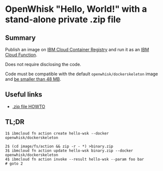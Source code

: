 # OpenWhisk "Hello, World!" with a stand-alone private .zip file

## Summary
Publish an image on [IBM Cloud Container Registry](https://console.bluemix.net/containers-kubernetes/registry/private) and run it as an [IBM Cloud Function](https://console.bluemix.net/openwhisk).

Does not require disclosing the code.

Code must be compatible with the default `openwhisk/dockerskeleton` image and [be smaller than 48 MB](https://console.bluemix.net/docs/openwhisk/openwhisk_reference.html#openwhisk_syslimits_codesize).

## Useful links
* [.zip file HOWTO](https://www.ibm.com/blogs/bluemix/2017/01/docker-bluemix-openwhisk)

## TL;DR

    1$ ibmcloud fn action create hello-wsk --docker openwhisk/dockerskeleton

    2$ (cd image/fs/action && zip -r - *) >binary.zip
    3$ ibmcloud fn action update hello-wsk binary.zip --docker openwhisk/dockerskeleton
    4$ ibmcloud fn action invoke --result hello-wsk --param foo bar
    # goto 2
